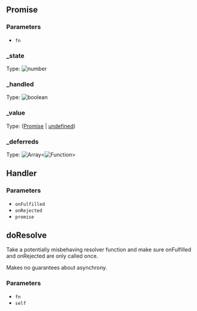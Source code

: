 <!-- Generated by documentation.js. Update this documentation by updating the source code. -->

## Promise

### Parameters

- `fn`

### \_state

Type: ![number][1]

### \_handled

Type: ![boolean][2]

### \_value

Type: ([Promise][3] \| [undefined][4])

### \_deferreds

Type: ![Array][5]&lt;![Function][6]>

## Handler

### Parameters

- `onFulfilled`
- `onRejected`
- `promise`

## doResolve

Take a potentially misbehaving resolver function and make sure
onFulfilled and onRejected are only called once.

Makes no guarantees about asynchrony.

### Parameters

- `fn`
- `self`

[1]: https://developer.mozilla.org/docs/Web/JavaScript/Reference/Global_Objects/Number
[2]: https://developer.mozilla.org/docs/Web/JavaScript/Reference/Global_Objects/Boolean
[3]: #promise
[4]: https://developer.mozilla.org/docs/Web/JavaScript/Reference/Global_Objects/undefined
[5]: https://developer.mozilla.org/docs/Web/JavaScript/Reference/Global_Objects/Array
[6]: https://developer.mozilla.org/docs/Web/JavaScript/Reference/Statements/function
